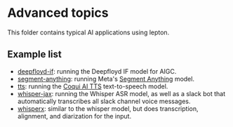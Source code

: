 # Advanced topics

This folder contains typical AI applications using lepton.

## Example list
- [deepfloyd-if](https://github.com/leptonai/examples/tree/main/advanced/deepfloyd-if): running the Deepfloyd IF model for AIGC.
- [segment-anything](https://github.com/leptonai/examples/tree/main/advanced/segment-anything): running Meta's [Segment Anything](https://github.com/facebookresearch/segment-anything) model.
- [tts](https://github.com/leptonai/examples/tree/main/advanced/tts): running the [Coqui AI TTS](https://github.com/coqui-ai/TTS/) text-to-speech model.
- [whisper-jax](https://github.com/leptonai/examples/tree/main/advanced/whisper-jax): running the Whisper ASR model, as well as a slack bot that automatically transcribes all slack channel voice messages.
- [whisperx](https://github.com/leptonai/examples/tree/main/advanced/whisperx): similar to the whisper model, but does transcription, alignment, and diarization for the input.

